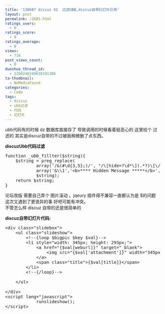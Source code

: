 ```yaml
---
title: '130607 discuz X2  过滤UBB,discuz自带幻灯片引用'
layout: post
permalink: /2605.html
ratings_users:
  - 0
ratings_score:
  - 0
ratings_average:
  - 0
views:
  - 716
post_views_count:
  - 0
duoshuo_thread_id:
  - 1280248249638191386
ta-thumbnail:
  - NoMediaFound
categories:
  - Code
tags:
  - discuz
  - ubb过滤
  - 代码
  - 幻灯片
---
```

ubb代码有的时候 dz 数据库直接存了 导致调用的时候看着挺恶心的 这里给个 过滤的 其实是discuz自带的不过被我稍微删了点东西。

**discuzUbb代码过滤**

<pre class="brush: php; title: ; notranslate" title="">function _ubb_fillter($string){
	$string = preg_replace(
			array('/&amp;(#\d{3,5};)/', "/\[hide=?\d*\](.*?)\[\/hide\]/is", "/\[\/?\w+=?.*?\]/"),
			array('&\\1','&lt;b&gt;**** Hidden Message *****&lt;/b&gt;',''),
			$string);
	return $string;
}
</pre>

论坛改版 需要自己弄个 图片滚动 。jqeury 插件得不兼容一直都认为是 $的问题 这次又遇到了更诡异的事 好吧可能有冲突。  
不管怎么样 discuz 自带的还是很简单的

**discuz自带幻灯片代码:**

<pre class="brush: php; title: ; notranslate" title="">&lt;div class="slidebox"&gt;
	&lt;ul class="slideshow"&gt;
		&lt;!--{loop $bigpic $key $val}--&gt;
		&lt;li style="width: 345px; height: 293px;"&gt;
			&lt;a href="{$val[weburl]}" target="_blank"&gt;
				&lt;img src="{$val['attachment']}" width="345px;" height="293px;" /&gt;
			&lt;/a&gt;
			&lt;span class="title"&gt;{$val[title]}&lt;/span&gt;
		&lt;/li&gt;
		&lt;!--{/loop}--&gt;

	&lt;/ul&gt;

&lt;/div&gt;
&lt;script lang="javascript"&gt;
			runslideshow();
&lt;/script&gt;
</pre>